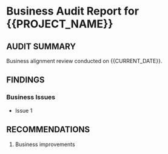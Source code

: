 # Business Audit Report for {{PROJECT_NAME}}

## AUDIT SUMMARY
Business alignment review conducted on {{CURRENT_DATE}}.

## FINDINGS
### Business Issues
- Issue 1

## RECOMMENDATIONS
1. Business improvements
